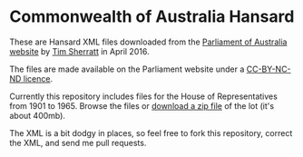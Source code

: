 # Commonwealth of Australia Hansard

These are Hansard XML files downloaded from the [Parliament of Australia website](http://parlinfo.aph.gov.au/parlInfo/search/summary/summary.w3p;adv%3Dyes;orderBy%3D_fragment_number,doc_date-rev;query%3DDataset%3Ahansardr,hansardr80;resCount%3DDefault) by [Tim Sherratt](http://timsherratt.org) in April 2016.

The files are made available on the Parliament website under a [CC-BY-NC-ND licence](http://www.aph.gov.au/Help/Disclaimer_Privacy_Copyright#c).

Currently this repository includes files for the House of Representatives from 1901 to 1965. Browse the files or [download a zip file](https://github.com/wragge/hansard-xml/archive/master.zip) of the lot (it's about 400mb).

The XML is a bit dodgy in places, so feel free to fork this repository, correct the XML, and send me pull requests.